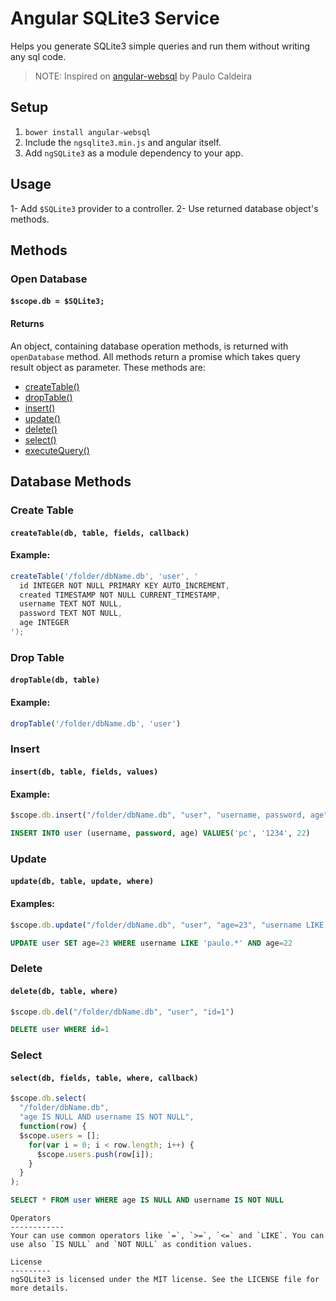 Angular SQLite3 Service
====================
Helps you generate SQLite3 simple queries and run them without writing any sql code.

> NOTE: Inspired on [angular-websql](https://github.com/paulocaldeira17/angular-websql) by Paulo Caldeira

Setup
-------
1. `bower install angular-websql`
2. Include the `ngsqlite3.min.js` and angular itself.
3. Add `ngSQLite3` as a module dependency to your app.

Usage
--------
1- Add ```$SQLite3``` provider to a controller.
2- Use returned database object's methods.

Methods
-----------
### Open Database
#### `$scope.db = $SQLite3;`

#### Returns
An object, containing database operation methods, is returned with ```openDatabase``` method.
All methods return a promise which takes query result object as parameter.
These methods are:
- [createTable()](#create-table)
- [dropTable()](#drop-table)
- [insert()](#insert)
- [update()](#update)
- [delete()](#delete)
- [select()](#select)
- [executeQuery()](#executeQuery)

## Database Methods
### Create Table
#### `createTable(db, table, fields, callback)`
#### Example:
```javascript
createTable('/folder/dbName.db', 'user', '
  id INTEGER NOT NULL PRIMARY KEY AUTO_INCREMENT,
  created TIMESTAMP NOT NULL CURRENT_TIMESTAMP,
  username TEXT NOT NULL,
  password TEXT NOT NULL,
  age INTEGER
');
```
### Drop Table
#### `dropTable(db, table)`
#### Example:
```javascript
dropTable('/folder/dbName.db', 'user')
```
### Insert
#### `insert(db, table, fields, values)`
#### Example:
```javascript
$scope.db.insert("/folder/dbName.db", "user", "username, password, age", "'pc', '1234', 22");
```
```sql
INSERT INTO user (username, password, age) VALUES('pc', '1234', 22)
```
### Update
#### `update(db, table, update, where)`
#### Examples:
```javascript
$scope.db.update("/folder/dbName.db", "user", "age=23", "username LIKE 'paulo.*' AND age=22");
```
```sql
UPDATE user SET age=23 WHERE username LIKE 'paulo.*' AND age=22
```
### Delete
#### `delete(db, table, where)`
```javascript
$scope.db.del("/folder/dbName.db", "user", "id=1")
```
```sql
DELETE user WHERE id=1
```
### Select
#### `select(db, fields, table, where, callback)`
```javascript
$scope.db.select(
  "/folder/dbName.db",
  "age IS NULL AND username IS NOT NULL",
  function(row) {
  $scope.users = [];
    for(var i = 0; i < row.length; i++) {
      $scope.users.push(row[i]);
    }
  }
);
```
```sql
SELECT * FROM user WHERE age IS NULL AND username IS NOT NULL
```
```
Operators
------------
Your can use common operators like `=`, `>=`, `<=` and `LIKE`. You can use also `IS NULL` and `NOT NULL` as condition values.

License
---------
ngSQLite3 is licensed under the MIT license. See the LICENSE file for more details.
